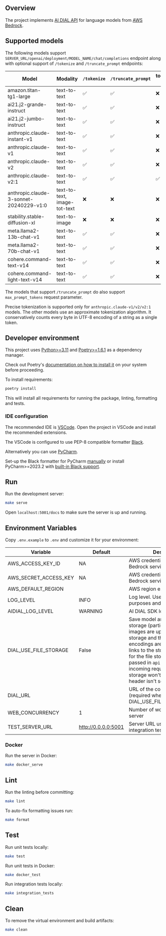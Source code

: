 ## Overview

The project implements [AI DIAL API](https://epam-rail.com/dial_api) for language models from [AWS Bedrock](https://aws.amazon.com/bedrock/).

## Supported models

The following models support `SERVER_URL/openai/deployment/MODEL_NAME/chat/completions` endpoint along with optional support of `/tokenize` and `/truncate_prompt` endpoints:

|Model|Modality|`/tokenize`|`/truncate_prompt`|tools/functions support|
|---|---|---|---|---|
|amazon.titan-tg1-large|text-to-text|✅|✅|❌|
|ai21.j2-grande-instruct|text-to-text|✅|✅|❌|
|ai21.j2-jumbo-instruct|text-to-text|✅|✅|❌|
|anthropic.claude-instant-v1|text-to-text|✅|✅|❌|
|anthropic.claude-v1|text-to-text|✅|✅|❌|
|anthropic.claude-v2|text-to-text|✅|✅|❌|
|anthropic.claude-v2:1|text-to-text|✅|✅|✅|
|anthropic.claude-3-sonnet-20240229-v1:0|text-to-text, image-tot-text|❌|❌|❌|
|stability.stable-diffusion-xl|text-to-image|❌|❌|❌|
|meta.llama2-13b-chat-v1|text-to-text|✅|✅|❌|
|meta.llama2-70b-chat-v1|text-to-text|✅|✅|❌|
|cohere.command-text-v14|text-to-text|✅|✅|❌|
|cohere.command-light-text-v14|text-to-text|✅|✅|❌|

The models that support `/truncate_prompt` do also support `max_prompt_tokens` request parameter.

Precise tokenization is supported only for `anthropic.claude-v1/v2/v2:1` models.
The other models use an approximate tokenization algorithm. It conservatively counts every byte in UTF-8 encoding of a string as a single token.

## Developer environment

This project uses [Python>=3.11](https://www.python.org/downloads/) and [Poetry>=1.6.1](https://python-poetry.org/) as a dependency manager.

Check out Poetry's [documentation on how to install it](https://python-poetry.org/docs/#installation) on your system before proceeding.

To install requirements:

```sh
poetry install
```

This will install all requirements for running the package, linting, formatting and tests.

### IDE configuration

The recommended IDE is [VSCode](https://code.visualstudio.com/).
Open the project in VSCode and install the recommended extensions.

The VSCode is configured to use PEP-8 compatible formatter [Black](https://black.readthedocs.io/en/stable/index.html).

Alternatively you can use [PyCharm](https://www.jetbrains.com/pycharm/).

Set-up the Black formatter for PyCharm [manually](https://black.readthedocs.io/en/stable/integrations/editors.html#pycharm-intellij-idea) or
install PyCharm>=2023.2 with [built-in Black support](https://blog.jetbrains.com/pycharm/2023/07/2023-2/#black).

## Run

Run the development server:

```sh
make serve
```

Open `localhost:5001/docs` to make sure the server is up and running.

## Environment Variables

Copy `.env.example` to `.env` and customize it for your environment:

|Variable|Default|Description|
|---|---|---|
|AWS_ACCESS_KEY_ID|NA|AWS credentials with access to Bedrock service|
|AWS_SECRET_ACCESS_KEY|NA|AWS credentials with access to Bedrock service|
|AWS_DEFAULT_REGION||AWS region e.g. "us-east-1"|
|LOG_LEVEL|INFO|Log level. Use DEBUG for dev purposes and INFO in prod|
|AIDIAL_LOG_LEVEL|WARNING|AI DIAL SDK log level|
|DIAL_USE_FILE_STORAGE|False|Save model artifacts to DIAL File storage (particularly, Stability images are uploaded to the files storage and their base64 encodings are replaced with links to the storage). The creds for the file storage must be passed in `api-key` header of the incoming request. The file storage won't be used if the header isn't set.|
|DIAL_URL||URL of the core DIAL server (required when DIAL_USE_FILE_STORAGE=True)|
|WEB_CONCURRENCY|1|Number of workers for the server|
|TEST_SERVER_URL|http://0.0.0.0:5001|Server URL used in the integration tests|

### Docker

Run the server in Docker:

```sh
make docker_serve
```

## Lint

Run the linting before committing:

```sh
make lint
```

To auto-fix formatting issues run:

```sh
make format
```

## Test

Run unit tests locally:

```sh
make test
```

Run unit tests in Docker:

```sh
make docker_test
```

Run integration tests locally:

```sh
make integration_tests
```

## Clean

To remove the virtual environment and build artifacts:

```sh
make clean
```
